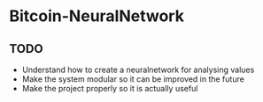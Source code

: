 # Bitcoin-NeuralNetwork

## TODO
* Understand how to create a neuralnetwork for analysing values
* Make the system modular so it can be improved in the future
* Make the project properly so it is actually useful
